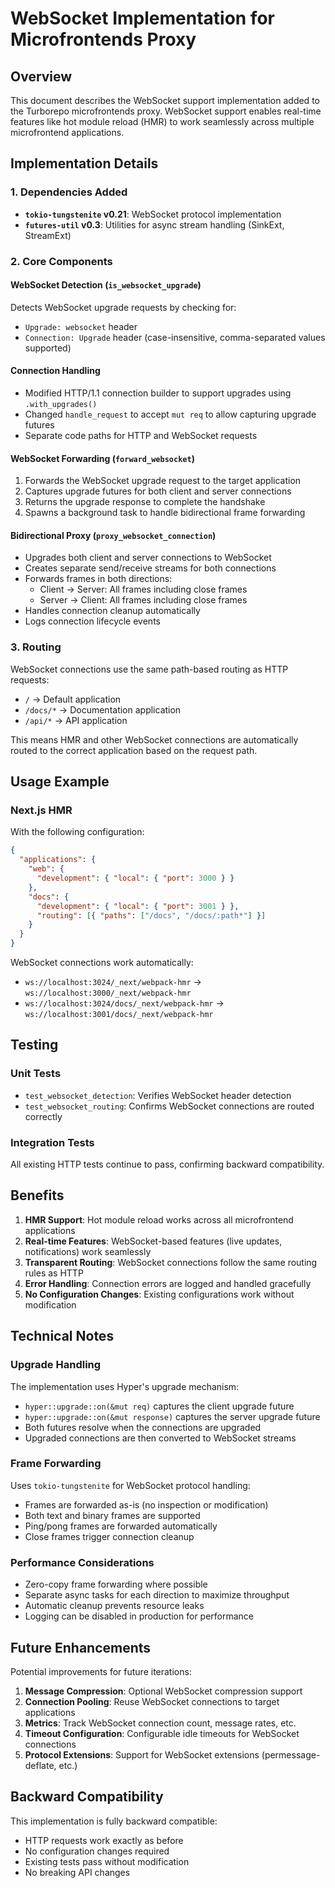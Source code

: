 # WebSocket Implementation for Microfrontends Proxy

## Overview

This document describes the WebSocket support implementation added to the Turborepo microfrontends proxy. WebSocket support enables real-time features like hot module reload (HMR) to work seamlessly across multiple microfrontend applications.

## Implementation Details

### 1. Dependencies Added

- **`tokio-tungstenite` v0.21**: WebSocket protocol implementation
- **`futures-util` v0.3**: Utilities for async stream handling (SinkExt, StreamExt)

### 2. Core Components

#### WebSocket Detection (`is_websocket_upgrade`)

Detects WebSocket upgrade requests by checking for:

- `Upgrade: websocket` header
- `Connection: Upgrade` header (case-insensitive, comma-separated values supported)

#### Connection Handling

- Modified HTTP/1.1 connection builder to support upgrades using `.with_upgrades()`
- Changed `handle_request` to accept `mut req` to allow capturing upgrade futures
- Separate code paths for HTTP and WebSocket requests

#### WebSocket Forwarding (`forward_websocket`)

1. Forwards the WebSocket upgrade request to the target application
2. Captures upgrade futures for both client and server connections
3. Returns the upgrade response to complete the handshake
4. Spawns a background task to handle bidirectional frame forwarding

#### Bidirectional Proxy (`proxy_websocket_connection`)

- Upgrades both client and server connections to WebSocket
- Creates separate send/receive streams for both connections
- Forwards frames in both directions:
  - Client → Server: All frames including close frames
  - Server → Client: All frames including close frames
- Handles connection cleanup automatically
- Logs connection lifecycle events

### 3. Routing

WebSocket connections use the same path-based routing as HTTP requests:

- `/` → Default application
- `/docs/*` → Documentation application
- `/api/*` → API application

This means HMR and other WebSocket connections are automatically routed to the correct application based on the request path.

## Usage Example

### Next.js HMR

With the following configuration:

```json
{
  "applications": {
    "web": {
      "development": { "local": { "port": 3000 } }
    },
    "docs": {
      "development": { "local": { "port": 3001 } },
      "routing": [{ "paths": ["/docs", "/docs/:path*"] }]
    }
  }
}
```

WebSocket connections work automatically:

- `ws://localhost:3024/_next/webpack-hmr` → `ws://localhost:3000/_next/webpack-hmr`
- `ws://localhost:3024/docs/_next/webpack-hmr` → `ws://localhost:3001/docs/_next/webpack-hmr`

## Testing

### Unit Tests

- `test_websocket_detection`: Verifies WebSocket header detection
- `test_websocket_routing`: Confirms WebSocket connections are routed correctly

### Integration Tests

All existing HTTP tests continue to pass, confirming backward compatibility.

## Benefits

1. **HMR Support**: Hot module reload works across all microfrontend applications
2. **Real-time Features**: WebSocket-based features (live updates, notifications) work seamlessly
3. **Transparent Routing**: WebSocket connections follow the same routing rules as HTTP
4. **Error Handling**: Connection errors are logged and handled gracefully
5. **No Configuration Changes**: Existing configurations work without modification

## Technical Notes

### Upgrade Handling

The implementation uses Hyper's upgrade mechanism:

- `hyper::upgrade::on(&mut req)` captures the client upgrade future
- `hyper::upgrade::on(&mut response)` captures the server upgrade future
- Both futures resolve when the connections are upgraded
- Upgraded connections are then converted to WebSocket streams

### Frame Forwarding

Uses `tokio-tungstenite` for WebSocket protocol handling:

- Frames are forwarded as-is (no inspection or modification)
- Both text and binary frames are supported
- Ping/pong frames are forwarded automatically
- Close frames trigger connection cleanup

### Performance Considerations

- Zero-copy frame forwarding where possible
- Separate async tasks for each direction to maximize throughput
- Automatic cleanup prevents resource leaks
- Logging can be disabled in production for performance

## Future Enhancements

Potential improvements for future iterations:

1. **Message Compression**: Optional WebSocket compression support
2. **Connection Pooling**: Reuse WebSocket connections to target applications
3. **Metrics**: Track WebSocket connection count, message rates, etc.
4. **Timeout Configuration**: Configurable idle timeouts for WebSocket connections
5. **Protocol Extensions**: Support for WebSocket extensions (permessage-deflate, etc.)

## Backward Compatibility

This implementation is fully backward compatible:

- HTTP requests work exactly as before
- No configuration changes required
- Existing tests pass without modification
- No breaking API changes
